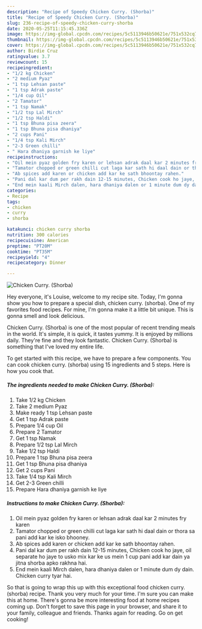 ```yaml
---
description: "Recipe of Speedy Chicken Curry. (Shorba)"
title: "Recipe of Speedy Chicken Curry. (Shorba)"
slug: 236-recipe-of-speedy-chicken-curry-shorba
date: 2020-05-25T11:15:45.336Z
image: https://img-global.cpcdn.com/recipes/5c5113946b50621e/751x532cq70/chicken-curry-shorba-recipe-main-photo.jpg
thumbnail: https://img-global.cpcdn.com/recipes/5c5113946b50621e/751x532cq70/chicken-curry-shorba-recipe-main-photo.jpg
cover: https://img-global.cpcdn.com/recipes/5c5113946b50621e/751x532cq70/chicken-curry-shorba-recipe-main-photo.jpg
author: Birdie Cruz
ratingvalue: 3.7
reviewcount: 15
recipeingredient:
- "1/2 kg Chicken"
- "2 medium Pyaz"
- "1 tsp Lehsan paste"
- "1 tsp Adrak paste"
- "1/4 cup Oil"
- "2 Tamator"
- "1 tsp Namak"
- "1/2 tsp Lal Mirch"
- "1/2 tsp Haldi"
- "1 tsp Bhuna pisa zeera"
- "1 tsp Bhuna pisa dhaniya"
- "2 cups Pani"
- "1/4 tsp Kali Mirch"
- "2-3 Green chilli"
- " Hara dhaniya garnish ke liye"
recipeinstructions:
- "Oil mein pyaz golden fry karen or lehsan adrak daal kar 2 minutes fry karen"
- "Tamator chopped or green chilli cut laga kar sath hi daal dain or thora sa pani add kar ke isko bhooney."
- "Ab spices add karen or chicken add kar ke sath bhoontay rahen."
- "Pani dal kar dum per rakh dain 12-15 minutes, Chicken cook ho jaye, oil separate ho jaye to usko mix kar ke us mein 1 cup pani add kar dain ya jitna shorba apko rakhna hai."
- "End mein kaali Mirch dalen, hara dhaniya dalen or 1 minute dum dy dain. Chicken curry tyar hai."
categories:
- Recipe
tags:
- chicken
- curry
- shorba

katakunci: chicken curry shorba 
nutrition: 300 calories
recipecuisine: American
preptime: "PT20M"
cooktime: "PT35M"
recipeyield: "4"
recipecategory: Dinner

---
```



![Chicken Curry. (Shorba)](https://img-global.cpcdn.com/recipes/5c5113946b50621e/751x532cq70/chicken-curry-shorba-recipe-main-photo.jpg)

Hey everyone, it's Louise, welcome to my recipe site. Today, I'm gonna show you how to prepare a special dish, chicken curry. (shorba). One of my favorites food recipes. For mine, I'm gonna make it a little bit unique. This is gonna smell and look delicious.



Chicken Curry. (Shorba) is one of the most popular of recent trending meals in the world. It's simple, it is quick, it tastes yummy. It is enjoyed by millions daily. They're fine and they look fantastic. Chicken Curry. (Shorba) is something that I've loved my entire life.


To get started with this recipe, we have to prepare a few components. You can cook chicken curry. (shorba) using 15 ingredients and 5 steps. Here is how you cook that.

<!--inarticleads1-->

##### The ingredients needed to make Chicken Curry. (Shorba):

1. Take 1/2 kg Chicken
1. Take 2 medium Pyaz
1. Make ready 1 tsp Lehsan paste
1. Get 1 tsp Adrak paste
1. Prepare 1/4 cup Oil
1. Prepare 2 Tamator
1. Get 1 tsp Namak
1. Prepare 1/2 tsp Lal Mirch
1. Take 1/2 tsp Haldi
1. Prepare 1 tsp Bhuna pisa zeera
1. Get 1 tsp Bhuna pisa dhaniya
1. Get 2 cups Pani
1. Take 1/4 tsp Kali Mirch
1. Get 2-3 Green chilli
1. Prepare  Hara dhaniya garnish ke liye




<!--inarticleads2-->

##### Instructions to make Chicken Curry. (Shorba):

1. Oil mein pyaz golden fry karen or lehsan adrak daal kar 2 minutes fry karen
1. Tamator chopped or green chilli cut laga kar sath hi daal dain or thora sa pani add kar ke isko bhooney.
1. Ab spices add karen or chicken add kar ke sath bhoontay rahen.
1. Pani dal kar dum per rakh dain 12-15 minutes, Chicken cook ho jaye, oil separate ho jaye to usko mix kar ke us mein 1 cup pani add kar dain ya jitna shorba apko rakhna hai.
1. End mein kaali Mirch dalen, hara dhaniya dalen or 1 minute dum dy dain. Chicken curry tyar hai.




So that is going to wrap this up with this exceptional food chicken curry. (shorba) recipe. Thank you very much for your time. I'm sure you can make this at home. There's gonna be more interesting food at home recipes coming up. Don't forget to save this page in your browser, and share it to your family, colleague and friends. Thanks again for reading. Go on get cooking!
